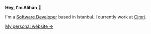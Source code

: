 **Hey, I'm Alihan** 👋

I'm a [Software Developer](https://www.linkedin.com/in/alihan-ayaz/) based in Istanbul. I currently work at [Cimri](https://www.cimri.com).

[My personal website &rarr;](https://alihan.dev)<br />
